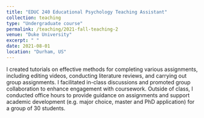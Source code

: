 ```yaml
---
title: "EDUC 240 Educational Psychology Teaching Assistant"
collection: teaching
type: "Undergraduate course"
permalink: /teaching/2021-fall-teaching-2
venue: "Duke University"
excerpt: " "
date: 2021-08-01
location: "Durham, US"
---
```



I created tutorials on effective methods for completing various assignments, including editing videos, conducting literature reviews, and carrying out group assignments. I facilitated in-class discussions and promoted group collaboration to enhance engagement with coursework. Outside of class, I conducted office hours to provide guidance on assignments and support academic development (e.g. major choice, master and PhD application) for a group of 30 students.

